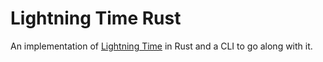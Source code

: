 # Lightning Time Rust
An implementation of [Lightning Time](https://github.com/purduehackers/time) in Rust and a CLI to go along with it.
